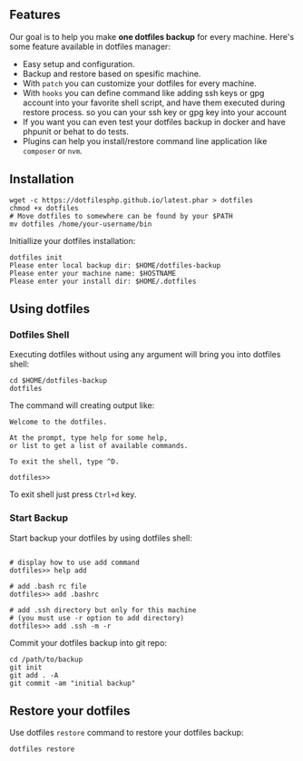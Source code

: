 ## Features
Our goal is to help you make **one dotfiles backup** for every machine.
Here's some feature available in dotfiles manager: 

-  Easy setup and configuration.
-  Backup and restore based on spesific machine.
-  With ``patch`` you can customize your dotfiles for every machine.
-  With ``hooks`` you can define command like adding ssh keys or
   gpg account into your favorite shell script, and have them executed
   during restore process.
   so you can your ssh key  or gpg key into your account
-  If you want you can even test your dotfiles backup in docker
   and have phpunit or behat to do tests.
-  Plugins can help you install/restore command line application like
   ``composer`` or ``nvm``.


## Installation
``` language-bash
wget -c https://dotfilesphp.github.io/latest.phar > dotfiles
chmod +x dotfiles
# Move dotfiles to somewhere can be found by your $PATH
mv dotfiles /home/your-username/bin
```
Initiallize your dotfiles installation:

``` language-bash
dotfiles init
Please enter local backup dir: $HOME/dotfiles-backup
Please enter your machine name: $HOSTNAME
Please enter your install dir: $HOME/.dotfiles
```

## Using dotfiles

### Dotfiles Shell

Executing dotfiles without using any argument will bring you into dotfiles shell:



``` language-bash
cd $HOME/dotfiles-backup
dotfiles
```
The command will creating output like:

``` language-bash
Welcome to the dotfiles.

At the prompt, type help for some help,
or list to get a list of available commands.

To exit the shell, type ^D.

dotfiles>>
```

To exit shell just press ``Ctrl+d`` key.

### Start Backup

Start backup your dotfiles by using dotfiles shell:

``` language-bash

# display how to use add command
dotfiles>> help add

# add .bash rc file
dotfiles>> add .bashrc 

# add .ssh directory but only for this machine
# (you must use -r option to add directory)
dotfiles>> add .ssh -m -r
```

Commit your dotfiles backup into git repo:

``` language-bash
cd /path/to/backup
git init
git add . -A
git commit -am "initial backup"
```

## Restore your dotfiles

Use dotfiles ``restore`` command to restore your dotfiles backup:

```language-bash
dotfiles restore
```
